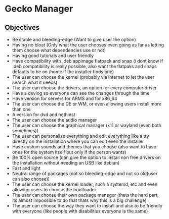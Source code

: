 # Gecko Manager

## Objectives

- Be stable and bleeding-edge (Want to give user the option)
- Having no bloat (Only what the user chooses even going as far as letting them choose what dependencies use or not)
- Having good tutorials and user friendly
- Have compatibility with .deb appimage flatpack and snap (i dont know if .deb compatibility is really possible, also want the flatpaks and snaps defaults to be on /home if the installer finds one)
- The user can choose the kernel (probably via internet to let the user search what it needs)
- The user can choose the drivers, an option for every computer driver
- Have a devlog so everyone can see the changes through the time
- Have version for servers for ARMS and for x86_64
- The user can choose the DE or WM, or even allowing users install more than one
- A version for dvd and nethinst
- The user can choose the audio manager
- The user can choose the graphical manager (x11 or wayland (even both sometimes))
- The user can personalize everything and edit everything like a tty directly on the installation where you can edit even the installer 
- Have custom sounds and themes that you choose (also want to have ones for the system itself but only if the person wants)
- Be 100% open source (can give the option to install non free drivers on the installation without needing an USB like debian)
- Fast and light
- Neutral range of packages (not so bleeding-edge and not so old(user can also choose))
- The user can choose the kernel loader, such a systemd, etc and even allowing users to choose the bootloader
- The user can choose their own package manager (thats the hard part, its almost impossible to do that thats why this is a big challenge)
- The user can choose the way they want to install and also to be friendly with everyone (like people with disabilities everyone is the same)

